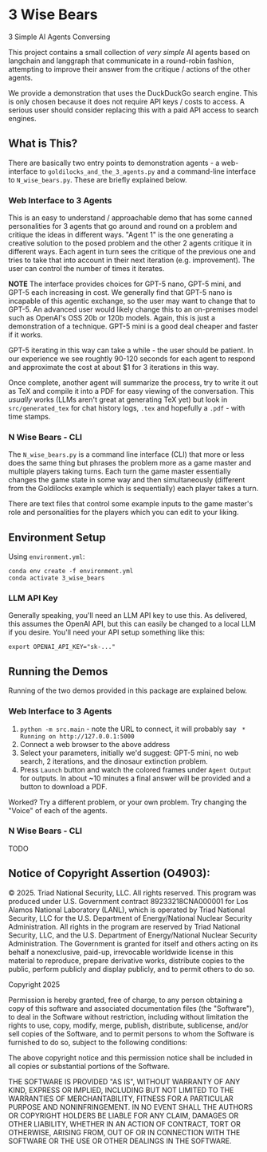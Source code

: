 # 3 Wise Bears
3 Simple AI Agents Conversing

This project contains a small collection of *very simple* AI agents based
on langchain and langgraph that communicate in a round-robin fashion, attempting
to improve their answer from the critique / actions of the other agents.

We provide a demonstration that uses the DuckDuckGo search engine.  This
is only chosen because it does not require API keys / costs to access.  A
serious user should consider replacing this with a paid API access to search
engines.

## What is This?
There are basically two entry points to demonstration agents - a web-interface
to `goldilocks_and_the_3_agents.py` and a command-line interface to
`N_wise_bears.py`.  These are briefly explained below.

### Web Interface to 3 Agents
This is an easy to understand / approachable demo that has some canned
personalities for 3 agents that go around and round on a problem and critique
the ideas in different ways.  "Agent 1" is the one generating a creative
solution to the posed problem and the other 2 agents critique it in different
ways.  Each agent in turn sees the critique of the previous one and tries
to take that into account in their next iteration (e.g. improvement).
The user can control the number of times it iterates.

**NOTE** The interface provides choices for GPT-5 nano, GPT-5 mini, and GPT-5
each increasing in cost.  We generally find that GPT-5 nano is incapable
of this agentic exchange, so the user may want to change that to GPT-5.  An
advanced user would likely change this to an on-premises model such as 
OpenAI's OSS 20b or 120b models.  Again, this is just a demonstration of a
technique.  GPT-5 mini is a good deal cheaper and faster if it works.

GPT-5 iterating in this way can take a while - the user should be patient.
In our experience we see roughtly 90-120 seconds for each agent to respond
and approximate the cost at about $1 for 3 iterations in this way.

Once complete, another agent will summarize the process, try to write it
out as TeX and compile it into a PDF for easy viewing of the conversation.
This *usually* works (LLMs aren't great at generating TeX yet) but look
in `src/generated_tex` for chat history logs, `.tex` and hopefully
a `.pdf` - with time stamps.

### N Wise Bears - CLI
The `N_wise_bears.py` is a command line interface (CLI) that more or less
does the same thing but phrases the problem more as a game master and
multiple players taking turns.  Each turn the game master essentially
changes the game state in some way and then simultaneously (different from
the Goldilocks example which is sequentially) each player takes a turn.

There are text files that control some example inputs to the game
master's role and personalities for the players which you can edit
to your liking.

## Environment Setup
Using `environment.yml`:

```
conda env create -f environment.yml
conda activate 3_wise_bears
```

### LLM API Key
Generally speaking, you'll need an LLM API key to use this.  As delivered,
this assumes the OpenAI API, but this can easily be changed to a local LLM
if you desire.  You'll need your API setup something like this:

```
export OPENAI_API_KEY="sk-..."
```

## Running the Demos
Running of the two demos provided in this package are explained below.
### Web Interface to 3 Agents
1. `python -m src.main` - note the URL to connect, it will probably
say ` * Running on http://127.0.0.1:5000`
2. Connect a web browser to the above address
3. Select your parameters, initially we'd suggest: GPT-5 mini, no web
search, 2 iterations, and the dinosaur extinction problem.
4. Press `Launch` button and watch the colored frames under `Agent Output` 
for outputs.  In about ~10 minutes a final answer will be provided and a
button to download a PDF.

Worked?  Try a different problem, or your own problem.  Try changing the
"Voice" of each of the agents.

### N Wise Bears - CLI
TODO


## Notice of Copyright Assertion (O4903):
© 2025. Triad National Security, LLC. All rights reserved.  This program was
produced under U.S. Government contract 89233218CNA000001 for Los Alamos
National Laboratory (LANL), which is operated by Triad National Security, LLC
for the U.S.  Department of Energy/National Nuclear Security Administration.
All rights in the program are reserved by Triad National Security, LLC, and the
U.S. Department of Energy/National Nuclear Security Administration. The
Government is granted for itself and others acting on its behalf a
nonexclusive, paid-up, irrevocable worldwide license in this material to
reproduce, prepare derivative works, distribute copies to the public, perform
publicly and display publicly, and to permit others to do so.

Copyright 2025

Permission is hereby granted, free of charge, to any person obtaining a copy of
this software and associated documentation files (the "Software"), to deal in
the Software without restriction, including without limitation the rights to
use, copy, modify, merge, publish, distribute, sublicense, and/or sell copies
of the Software, and to permit persons to whom the Software is furnished to do
so, subject to the following conditions:

 

The above copyright notice and this permission notice shall be included in all
copies or substantial portions of the Software.

 

THE SOFTWARE IS PROVIDED "AS IS", WITHOUT WARRANTY OF ANY KIND, EXPRESS OR
IMPLIED, INCLUDING BUT NOT LIMITED TO THE WARRANTIES OF MERCHANTABILITY,
FITNESS FOR A PARTICULAR PURPOSE AND NONINFRINGEMENT. IN NO EVENT SHALL THE
AUTHORS OR COPYRIGHT HOLDERS BE LIABLE FOR ANY CLAIM, DAMAGES OR OTHER
LIABILITY, WHETHER IN AN ACTION OF CONTRACT, TORT OR OTHERWISE, ARISING FROM,
OUT OF OR IN CONNECTION WITH THE SOFTWARE OR THE USE OR OTHER DEALINGS IN THE
SOFTWARE.
